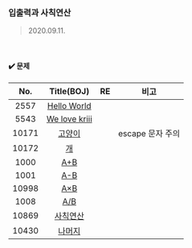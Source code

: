 ### 입출력과 사칙연산

>2020.09.11. 

<br>

#### :heavy_check_mark: 문제

|  No.  |                       Title(BOJ)                       |  RE  |       비고       |
| :---: | :----------------------------------------------------: | :--: | :--------------: |
| 2557  |  [Hello World](https://www.acmicpc.net/problem/2557)   |      |                  |
| 5543  | [We love kriii](https://www.acmicpc.net/problem/10718) |      |                  |
| 10171 |    [고양이](https://www.acmicpc.net/problem/10171)     |      | escape 문자 주의 |
| 10172 |      [개](https://www.acmicpc.net/problem/10172)       |      |                  |
| 1000  |      [A+B](https://www.acmicpc.net/problem/1000)       |      |                  |
| 1001  |      [A-B](https://www.acmicpc.net/problem/1001)       |      |                  |
| 10998 |      [A×B](https://www.acmicpc.net/problem/10998)      |      |                  |
| 1008  |      [A/B](https://www.acmicpc.net/problem/1008)       |      |                  |
| 10869 |   [사칙연산](https://www.acmicpc.net/problem/10869)    |      |                  |
| 10430 |    [나머지](https://www.acmicpc.net/problem/10430)     |      |                  |

